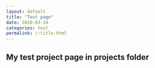 ```yaml
---
layout: default
title: "Test page"
date: 2020-03-24
categories: test
permalink: /:title.html
---
```


## My test project page in projects folder
